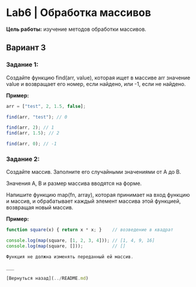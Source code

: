 # Lab6 | Обработка массивов

**Цель работы:** изучение методов обработки массивов.

## Вариант 3

### **Задание 1:**

Создайте функцию find(arr, value), которая ищет в массиве arr значение 
value и возвращает его номер, если найдено, или -1, если не найдено.

**Пример:**

```js
arr = ["test", 2, 1.5, false];

find(arr, "test"); // 0

find(arr, 2); // 1
find(arr, 1.5); // 2

find(arr, 0); // -1
```

### **Задание 2:**

Создайте массив. Заполните его случайными значениями от А до В.

Значения А, В и размер массива вводятся на форме.

Напишите функцию map(fn, array), которая принимает на вход функцию 
и массив, и обрабатывает каждый элемент массива этой функцией, возвращая 
новый массив.

**Пример:**

```js
function square(x) { return x * x; }    // возведение в квадрат

console.log(map(square, [1, 2, 3, 4])); // [1, 4, 9, 16]
console.log(map(square, []));           // []

Функция не должна изменять переданный ей массив.

___

[Вернуться назад](../README.md)
